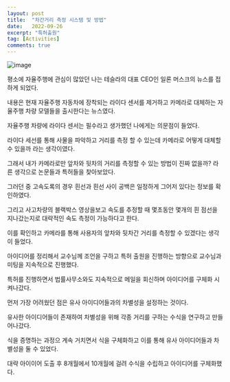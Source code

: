 ```yaml
---
layout: post
title:  "차간거리 측정 시스템 및 방법"
date:   2022-09-26
excerpt: "특허출원"
tag: [Activities]
comments: true
---
```


![image](https://user-images.githubusercontent.com/70894372/193741441-bd7ec9cc-68bb-4a7a-b4cf-373f010827b7.png)

평소에 자율주행에 관심이 많았던 나는 테슬라의 대표 CEO인 일론 머스크의 뉴스를 접하게 되었다.

내용은 현재 자율주행 자동차에 장착되는 라이다 센서를 제거하고 카메라로 대체하는 자율주행 차량 모델들을 출시한다는 뉴스였다.

자율주행 차량에 라이다 센서는 필수라고 생가했던 나에게는 의문점이 들었다.

라이다 세선를 통해 사물을 파악하고 거리를 측정 할 수 있는데 카메라로 어떻게 대체할 수 있을까 라는 생각이였다.

그래서 내가 카메라로만 앞차와 뒷차의 거리를 측정할 수 있는 방법이 진짜 없을까? 라른 생각으로 논문들과 특허들을 찾아보았다.

그러던 중 고속도록의 경우 흰선과 흰선 사이 공백은 일정하게 그어저 있다는 정보를 확인하였다.

그리고 사고차량의 블랙박스 영상을보고 속도를 추정할 때 몇초동안 몇개의 흰 점선을 지나갔는지로 대략적인 속도 측정이 가능하다고 한다.

이를 확인하고 카메라를 통해 사용자의 앞차와 뒷차간 거리를 측정할 수 있겠다는 생각이 들었다.

아이디어를 정리해서 교수님께 조언을 구하고 특허 출원을 진행하는 방향으로 교수님과 미팅을 지속적으로 진행했다.

특허를 진행하면서 법률사무소와도 지속적으로 메일을 회신하며 아이디어를 구체화 시켜나갔다.

먼저 가장 어려웠던 점은 유사 아이디어들과의 차별성을 설정하는 것이다.

유사한 아이디어들이 존재하여 차별성을 위해 각종 거리를 구하는 수식을 연구하고 만들어나갔다.

식을 증명하는 과정으 계속 거치면서 식을 구체화하고 이를 통해 유사 아이디어들과 차별성을 둘 수 있었다.

대략 아이이어 도출 후 8개월에서 10개월에 걸려 수식을 수립하고 아이디어를 구체화했다.
